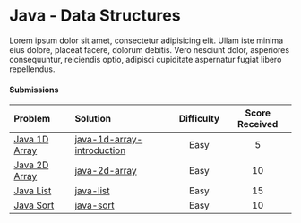 # Java - Data Structures
Lorem ipsum dolor sit amet, consectetur adipisicing elit. Ullam iste minima eius dolore, placeat facere, dolorum debitis. Vero nesciunt dolor, asperiores consequuntur, reiciendis optio, adipisci cupiditate aspernatur fugiat libero repellendus.

#### Submissions
| Problem | Solution | Difficulty | Score Received |
| :--- | :--- | :---: | :---: |
| [Java 1D Array](https://www.hackerrank.com/challenges/java-1d-array-introduction) | [java-1d-array-introduction](java-1d-array-introduction/Solution.java) | Easy | 5 |
| [Java 2D Array](https://www.hackerrank.com/challenges/java-2d-array) | [java-2d-array](java-2d-array/Solution.java) | Easy | 10 |
| [Java List](https://www.hackerrank.com/challenges/java-list) | [java-list](java-list/Solution.java) | Easy | 15 |
| [Java Sort](https://www.hackerrank.com/challenges/java-sort) | [java-sort](java-sort/Solution.java) | Easy | 10 |